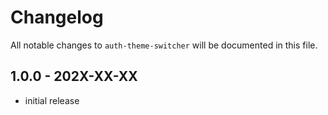 # Changelog

All notable changes to `auth-theme-switcher` will be documented in this file.

## 1.0.0 - 202X-XX-XX

- initial release
